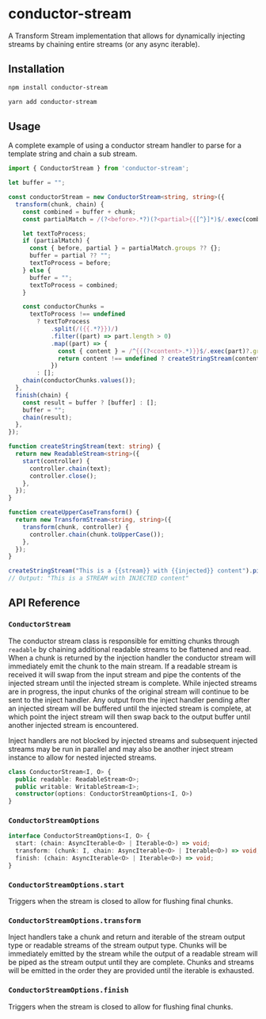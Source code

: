 # conductor-stream

A Transform Stream implementation that allows for dynamically injecting streams by chaining entire streams (or any async iterable).

## Installation

```bash
npm install conductor-stream
```

```bash
yarn add conductor-stream
```

## Usage

A complete example of using a conductor stream handler to parse for a template string and chain a sub stream.

```typescript
import { ConductorStream } from 'conductor-stream';

let buffer = "";

const conductorStream = new ConductorStream<string, string>({
  transform(chunk, chain) {
    const combined = buffer + chunk;
    const partialMatch = /(?<before>.*?)(?<partial>{{[^}]*)$/.exec(combined);

    let textToProcess;
    if (partialMatch) {
      const { before, partial } = partialMatch.groups ?? {};
      buffer = partial ?? "";
      textToProcess = before;
    } else {
      buffer = "";
      textToProcess = combined;
    }

    const conductorChunks =
      textToProcess !== undefined
        ? textToProcess
            .split(/({{.*?}})/)
            .filter((part) => part.length > 0)
            .map((part) => {
              const { content } = /^{{(?<content>.*)}}$/.exec(part)?.groups ?? {};
              return content !== undefined ? createStringStream(content).pipeThrough(createUpperCaseTransform()) : part;
            })
        : [];
    chain(conductorChunks.values());
  },
  finish(chain) {
    const result = buffer ? [buffer] : [];
    buffer = "";
    chain(result);
  },
});

function createStringStream(text: string) {
  return new ReadableStream<string>({
    start(controller) {
      controller.chain(text);
      controller.close();
    },
  });
}

function createUpperCaseTransform() {
  return new TransformStream<string, string>({
    transform(chunk, controller) {
      controller.chain(chunk.toUpperCase());
    },
  });
}

createStringStream("This is a {{stream}} with {{injected}} content").pipeThrough(injectStream);
// Output: "This is a STREAM with INJECTED content"
```

## API Reference

### `ConductorStream`

The conductor stream class is responsible for emitting chunks through `readable` by chaining additional readable streams to be flattened and read. When a chunk is returned by the injection handler the conductor stream will immediately emit the chunk to the main stream. If a readable stream is received it will swap from the input stream and pipe the contents of the injected stream until the injected stream is complete. While injected streams are in progress, the input chunks of the original stream will continue to be sent to the inject handler. Any output from the inject handler pending after an injected stream will be buffered until the injected stream is complete, at which point the inject stream will then swap back to the output buffer until another injected stream is encountered.

Inject handlers are not blocked by injected streams and subsequent injected streams may be run in parallel and may also be another inject stream instance to allow for nested injected streams.

```typescript
class ConductorStream<I, O> {
  public readable: ReadableStream<O>;
  public writable: WritableStream<I>;
  constructor(options: ConductorStreamOptions<I, O>)
}
```

### `ConductorStreamOptions`

```typescript
interface ConductorStreamOptions<I, O> {
  start: (chain: AsyncIterable<O> | Iterable<O>) => void;
  transform: (chunk: I, chain: AsyncIterable<O> | Iterable<O>) => void;
  finish: (chain: AsyncIterable<O> | Iterable<O>) => void;
}
```

### `ConductorStreamOptions.start`

Triggers when the stream is closed to allow for flushing final chunks.

### `ConductorStreamOptions.transform`

Inject handlers take a chunk and return and iterable of the stream output type or readable streams of the stream output type. Chunks will be immediately emitted by the stream while the output of a readable stream will be piped as the stream output until they are complete. Chunks and streams will be emitted in the order they are provided until the iterable is exhausted.

### `ConductorStreamOptions.finish`

Triggers when the stream is closed to allow for flushing final chunks.
